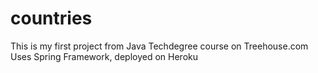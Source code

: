 # countries
This is my first project from Java Techdegree course on Treehouse.com
Uses Spring Framework, deployed on Heroku
